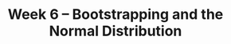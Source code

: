---
    title: Week 6 – Bootstrapping and the Normal Distribution
    weekNumber: 6
    days:
      - date: 2024-5-6
        events:
          "**LEC 15**{: .label .label-lecture } [Bootstrapping and Confidence Intervals](http://datahub.ucsd.edu/user-redirect/git-sync?repo=https://github.com/dsc-courses/dsc10-2024-sp&subPath=lectures/lec15/lec15.ipynb) [✏️](resources/lectures/lec15/lec15.html) [Watch! 🎥](https://podcast.ucsd.edu/watch/wi24/dsc10_c00/14)":
            "[CIT 13.0-13.2](https://inferentialthinking.com/chapters/13/Estimation.html)" 
          "<small><i><span style='display: inline-block; padding-left: 80px'><b>Keywords:</b> inference, bootstrapping, resample, np.percentile, confidence interval </span></i></small>":
      - date: 2024-5-8
        events:
          "**LEC 16**{: .label .label-lecture } [Confidence Intervals, Center, and Spread](http://datahub.ucsd.edu/user-redirect/git-sync?repo=https://github.com/dsc-courses/dsc10-2024-sp&subPath=lectures/lec16/lec16.ipynb) [✏️](resources/lectures/lec16/lec16.html)":
            "[CIT 13.3-13.4](https://inferentialthinking.com/chapters/13/3/Confidence_Intervals.html)" 
          "<small><i><span style='display: inline-block; padding-left: 80px'><b>Keywords:</b> interpreting CIs, robust vs. sensitive, center, standard deviation, Chebyshev </span></i></small>":
          "**DISC 6**{: .label .label-disc } **[Sampling, Bootstrapping, and Confidence Intervals](https://practice.dsc10.com/disc06/index.html)**":	  
          "**PROJ**{: .label .label-proj } **[Midterm Project](http://datahub.ucsd.edu/user-redirect/git-sync?repo=https://github.com/dsc-courses/dsc10-2024-sp&subPath=projects/midterm_project/midterm_project.ipynb)**":
      - date: 2024-5-9
        events:
          
          "**LAB 4**{: .label .label-lab } **[Simulation, Sampling, and Bootstrapping](http://datahub.ucsd.edu/user-redirect/git-sync?repo=https://github.com/dsc-courses/dsc10-2024-sp&subPath=labs/lab04/lab04.ipynb)**":
      - date: 2024-5-10
        events:
          "**LEC 17**{: .label .label-lecture } Standardization and the Normal Distribution":
            "[CIT 14.2-14.3](https://inferentialthinking.com/chapters/14/2/Variability.html)" 
          "<small><i><span style='display: inline-block; padding-left: 80px'><b>Keywords:</b> Chebyshev, standard units, normal distribution, CDF, inflection points </span></i></small>":
---